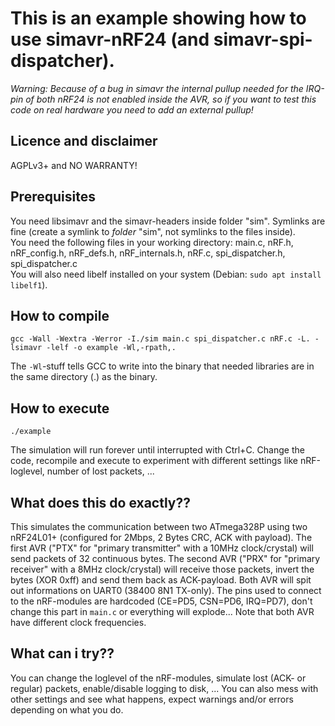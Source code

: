 # This is an example showing how to use simavr-nRF24 (and simavr-spi-dispatcher).

*Warning: Because of a bug in simavr the internal pullup needed for the IRQ-pin of both nRF24 is not enabled inside the AVR, so if you want to test this code on real hardware you need to add an external pullup!*

## Licence and disclaimer
AGPLv3+ and NO WARRANTY!

## Prerequisites
You need libsimavr and the simavr-headers inside folder "sim". Symlinks are fine (create a symlink to *folder* "sim", not symlinks to the files inside).  
You need the following files in your working directory: main.c, nRF.h, nRF_config.h, nRF_defs.h, nRF_internals.h, nRF.c, spi_dispatcher.h, spi_dispatcher.c  
You will also need libelf installed on your system (Debian: `sudo apt install libelf1`).

## How to compile
```
gcc -Wall -Wextra -Werror -I./sim main.c spi_dispatcher.c nRF.c -L. -lsimavr -lelf -o example -Wl,-rpath,.
```
The `-Wl`-stuff tells GCC to write into the binary that needed libraries are in the same directory (.) as the binary.

## How to execute
```
./example
```
The simulation will run forever until interrupted with Ctrl+C. Change the code, recompile and execute to experiment with different settings like nRF-loglevel, number of lost packets, ...

## What does this do exactly??
This simulates the communication between two ATmega328P using two nRF24L01+ (configured for 2Mbps, 2 Bytes CRC, ACK with payload). The first AVR ("PTX" for "primary transmitter" with a 10MHz clock/crystal) will send packets of 32 continuous bytes. The second AVR ("PRX" for "primary receiver" with a 8MHz clock/crystal) will receive those packets, invert the bytes (XOR 0xff) and send them back as ACK-payload.  Both AVR will spit out informations on UART0 (38400 8N1 TX-only). The pins used to connect to the nRF-modules are hardcoded (CE=PD5, CSN=PD6, IRQ=PD7), don't change this part in `main.c` or everything will explode... Note that both AVR have different clock frequencies.

## What can i try??
You can change the loglevel of the nRF-modules, simulate lost (ACK- or regular) packets, enable/disable logging to disk, ... You can also mess with other settings and see what happens, expect warnings and/or errors depending on what you do.
